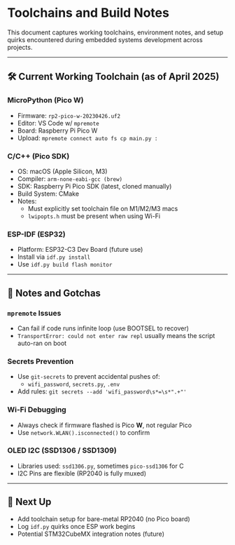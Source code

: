 # Toolchains and Build Notes

This document captures working toolchains, environment notes, and setup quirks encountered during embedded systems development across projects.

---

## 🛠️ Current Working Toolchain (as of April 2025)

### MicroPython (Pico W)
- Firmware: `rp2-pico-w-20230426.uf2`
- Editor: VS Code w/ `mpremote`
- Board: Raspberry Pi Pico W
- Upload: `mpremote connect auto fs cp main.py :`

### C/C++ (Pico SDK)
- OS: macOS (Apple Silicon, M3)
- Compiler: `arm-none-eabi-gcc (brew)`
- SDK: Raspberry Pi Pico SDK (latest, cloned manually)
- Build System: CMake
- Notes:
  - Must explicitly set toolchain file on M1/M2/M3 macs
  - `lwipopts.h` must be present when using Wi-Fi

### ESP-IDF (ESP32)
- Platform: ESP32-C3 Dev Board (future use)
- Install via `idf.py install`
- Use `idf.py build flash monitor`


---

## 🧠 Notes and Gotchas

### `mpremote` Issues
- Can fail if code runs infinite loop (use BOOTSEL to recover)
- `TransportError: could not enter raw repl` usually means the script auto-ran on boot

### Secrets Prevention
- Use `git-secrets` to prevent accidental pushes of:
  - `wifi_password`, `secrets.py`, `.env`
- Add rules: `git secrets --add 'wifi_password\s*=\s*".+"'`

### Wi-Fi Debugging
- Always check if firmware flashed is Pico **W**, not regular Pico
- Use `network.WLAN().isconnected()` to confirm

### OLED I2C (SSD1306 / SSD1309)
- Libraries used: `ssd1306.py`, sometimes `pico-ssd1306` for C
- I2C Pins are flexible (RP2040 is fully muxed)

---

## 📎 Next Up
- Add toolchain setup for bare-metal RP2040 (no Pico board)
- Log `idf.py` quirks once ESP work begins
- Potential STM32CubeMX integration notes (future)

